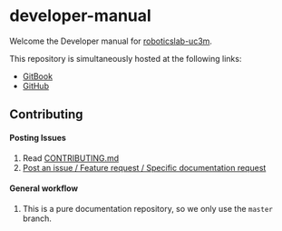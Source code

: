 # developer-manual

Welcome the Developer manual for [roboticslab-uc3m](https://github.com/roboticslab-uc3m).

This repository is simultaneously hosted at the following links:
- [GitBook](https://www.gitbook.com/book/roboticslab-uc3m/developer-manual)
- [GitHub](https://github.com/roboticslab-uc3m/developer-manual)

## Contributing

#### Posting Issues

1. Read [CONTRIBUTING.md](https://github.com/roboticslab-uc3m/developer-manual/blob/master/CONTRIBUTING.md)
2. [Post an issue / Feature request / Specific documentation request](https://github.com/roboticslab-uc3m/developer-manual/issues)

#### General workflow
1. This is a pure documentation repository, so we only use the `master` branch.
